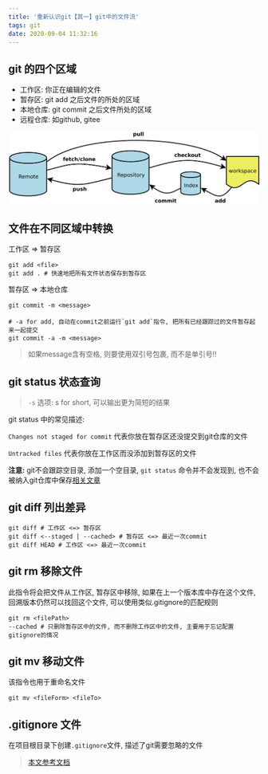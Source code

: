 ```yaml
---
title: '重新认识git【其一】git中的文件流'
tags: git
date: 2020-09-04 11:32:16
---
```


## git 的四个区域
- 工作区: 你正在编辑的文件
- 暂存区: git add 之后文件的所处的区域
- 本地仓库: git commit 之后文件所处的区域
- 远程仓库: 如github, gitee

![四个区域](learn-git-1/gitcyc.png)

## 文件在不同区域中转换
工作区 => 暂存区

```
git add <file>
git add . # 快速地把所有文件状态保存到暂存区
```

暂存区 => 本地仓库

```
git commit -m <message> 

# -a for add, 自动在commit之前运行`git add`指令, 把所有已经跟踪过的文件暂存起来一起提交
git commit -a -m <message>  
```
> 如果message含有空格, 则要使用双引号包裹, 而不是单引号!!


## git status 状态查询
> `-s` 选项: s for short, 可以输出更为简短的结果

git status 中的常见描述:

`Changes not staged for commit` 代表你放在暂存区还没提交到git仓库的文件

`Untracked files` 代表你放在工作区而没添加到暂存区的文件

**注意:** git不会跟踪空目录, 添加一个空目录, `git status` 命令并不会发现到, 也不会被纳入git仓库中保存[相关文章](https://www.cnblogs.com/cuihongyu3503319/p/11283347.html)

## git diff 列出差异
```shell script
git diff # 工作区 <=> 暂存区
git diff <--staged | --cached> # 暂存区 <=> 最近一次commit
git diff HEAD # 工作区 <=> 最近一次commit
```

## git rm 移除文件
此指令将会把文件从工作区, 暂存区中移除, 如果在上一个版本库中存在这个文件, 回溯版本仍然可以找回这个文件, 可以使用类似.gitignore的匹配规则
```
git rm <filePath>
--cached # 只删除暂存区中的文件, 而不删除工作区中的文件, 主要用于忘记配置gitignore的情况
```

## git mv 移动文件
该指令也用于重命名文件
```
git mv <fileForm> <fileTo>
```

## .gitignore 文件
在项目根目录下创建`.gitignore`文件, 描述了git需要忽略的文件


> [本文参考文档](https://git-scm.com/book/zh/v2/Git-%E5%9F%BA%E7%A1%80-%E8%AE%B0%E5%BD%95%E6%AF%8F%E6%AC%A1%E6%9B%B4%E6%96%B0%E5%88%B0%E4%BB%93%E5%BA%93)
